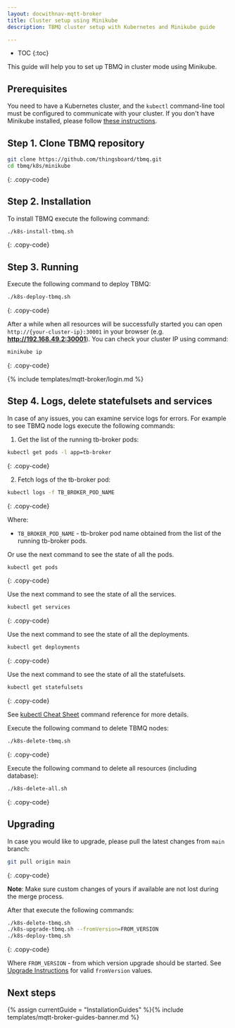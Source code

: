 ```yaml
---
layout: docwithnav-mqtt-broker
title: Cluster setup using Minikube
description: TBMQ cluster setup with Kubernetes and Minikube guide

---
```


* TOC
{:toc}

This guide will help you to set up TBMQ in cluster mode using Minikube.

## Prerequisites

You need to have a Kubernetes cluster, and the `kubectl` command-line tool must be configured to communicate with your cluster.
If you don't have Minikube installed, please follow [these instructions](https://kubernetes.io/docs/setup/learning-environment/minikube/).

## Step 1. Clone TBMQ repository

```bash
git clone https://github.com/thingsboard/tbmq.git
cd tbmq/k8s/minikube
```
{: .copy-code}

## Step 2. Installation

To install TBMQ execute the following command:

```bash
./k8s-install-tbmq.sh
```
{: .copy-code}

## Step 3. Running

Execute the following command to deploy TBMQ:

```bash
./k8s-deploy-tbmq.sh
```
{: .copy-code}

After a while when all resources will be successfully started you can open `http://{your-cluster-ip}:30001` in your browser (e.g. **http://192.168.49.2:30001**).
You can check your cluster IP using command:
```bash
minikube ip
```
{: .copy-code}

{% include templates/mqtt-broker/login.md %}

## Step 4. Logs, delete statefulsets and services

In case of any issues, you can examine service logs for errors.
For example to see TBMQ node logs execute the following commands:

1) Get the list of the running tb-broker pods:

```bash
kubectl get pods -l app=tb-broker
```
{: .copy-code}

2) Fetch logs of the tb-broker pod:

```bash
kubectl logs -f TB_BROKER_POD_NAME
```
{: .copy-code}

Where:

- `TB_BROKER_POD_NAME` - tb-broker pod name obtained from the list of the running tb-broker pods.

Or use the next command to see the state of all the pods.
```bash
kubectl get pods
```
{: .copy-code}

Use the next command to see the state of all the services.
```bash
kubectl get services
```
{: .copy-code}

Use the next command to see the state of all the deployments.
```bash
kubectl get deployments
```
{: .copy-code}

Use the next command to see the state of all the statefulsets.
```bash
kubectl get statefulsets
```
{: .copy-code}

See [kubectl Cheat Sheet](https://kubernetes.io/docs/reference/kubectl/cheatsheet/) command reference for more details.

Execute the following command to delete TBMQ nodes:

```bash
./k8s-delete-tbmq.sh
```
{: .copy-code}

Execute the following command to delete all resources (including database):

```bash
./k8s-delete-all.sh
```
{: .copy-code}

## Upgrading

In case you would like to upgrade, please pull the latest changes from `main` branch:

```bash
git pull origin main
```
{: .copy-code}

**Note**: Make sure custom changes of yours if available are not lost during the merge process.

After that execute the following commands:

```bash
./k8s-delete-tbmq.sh
./k8s-upgrade-tbmq.sh --fromVersion=FROM_VERSION
./k8s-deploy-tbmq.sh
```
{: .copy-code}

Where `FROM_VERSION` - from which version upgrade should be started.
See [Upgrade Instructions](/docs/mqtt-broker/install/upgrade-instructions/) for valid `fromVersion` values.

## Next steps

{% assign currentGuide = "InstallationGuides" %}{% include templates/mqtt-broker-guides-banner.md %}
